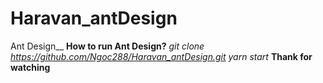 # Haravan_antDesign
 Ant Design__
**How to run Ant Design?**
*git clone https://github.com/Ngoc288/Haravan_antDesign.git*
*yarn start*
**Thank for watching**
